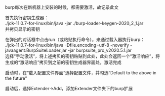 burp每次在新机器上安装的时候，都需要激活，故记录此文

首先执行密钥生成器：  
./jdk-11.0.7-for-linux/bin/java -jar ./burp-loader-keygen-2020_2_1.jar  
并拷贝显示的密钥

在弹出的对话框中点击run（或粘贴执行命令），来通过载入器执行burp：  
./jdk-11.0.7-for-linux/bin/java -Dfile.encoding=utf-8 -noverify -javaagent:BurpSuiteLoader.jar -jar burpsuite_pro_v2020.5.1.jar  
选择“手动激活”，将上述拷贝的密钥粘贴到此处，此处会返回一个“激活响应”，将生成的“激活响应”拷贝到之前的密钥生成器界面处，激活完成

启动时，在“载入配置文件界面”选择配置文件，并勾选“Default to the above in the future”

启动后，选择Extender->Add，添加Extender文件夹下的burp扩展
